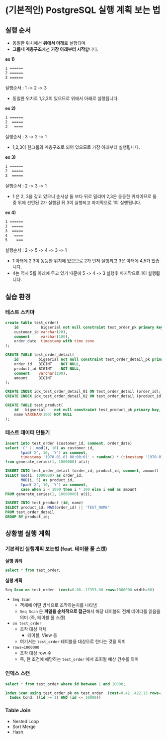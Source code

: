 # (기본적인) PostgreSQL 실행 계획 보는 법



## 실행 순서

* 동일한 위치에선 **위에서 아래**로 실행되며 
* **그룹내 계층구조**에선 **가장 아래부터 시작**합니다.

**ex 1)**

```bash
1 ======  
2 ======  
3 ======  
```
실행순서 : 1 -> 2 -> 3

* 동일한 위치로 1,2,3이 있으므로 위에서 아래로 실행됩니다.

**ex 2)**

```bash
1 ======  
2  =====  
3   ====
```  
실행순서 : 3 -> 2 -> 1

* 1,2,3이 한그룹의 계층구조로 되어 있으므로 가장 아래부터 실행됩니다.

**ex 3)**

```bash
1 ======  
2  =====  
3  =====
```

실행순서 : 2 -> 3 -> 1

* 1 은 2, 3을 갖고 있으니 순서상 둘 보다 뒤로 밀리며 2,3은 동등한 위치이므로 둘 중 위에 선언된 2가 실행된 뒤 3이 실행되고 마지막으로 1이 실행됩니다.

**ex 4)**

```bash
1 ======  
2  =====  
3  =====  
4   ====  
5    ===
```

실행순서 : 2 -> 5 -> 4 -> 3 -> 1

* 1 아래에 2 3이 동등한 위치에 있으므로 2가 먼저 실행되고 3은 아래에 4,5가 있습니다. 
* 4는 역시 5를 아래에 두고 있기 때문에 5 -> 4 -> 3 실행후 마지막으로 1이 실행됩니다.


## 실습 환경

### 테스트 스키마

```sql
create table test_order(
    id          bigserial not null constraint test_order_pk primary key,
    customer_id varchar(20),
    comment     varchar(100),
    order_date  timestamp with time zone
);

CREATE TABLE test_order_detail(
    id         bigserial not null constraint test_order_detail_pk primary key,
    order_id   BIGINT    NOT NULL,
    product_id BIGINT    NOT NULL,
    comment    varchar(100),
    amount     BIGINT
);

CREATE INDEX idx_test_order_detail_01 ON test_order_detail (order_id);
CREATE INDEX idx_test_order_detail_02 ON test_order_detail (product_id);

CREATE TABLE test_product(
    id   bigserial    not null constraint test_product_pk primary key,
    name VARCHAR(100) NOT NULL
);
```

### 테스트 데이터 만들기

```sql
insert into test_order (customer_id, comment, order_date)
select 'C' || mod(i, 10) as customer_id, 
       lpad('X', 10, 'Y') as comment, 
       timestamp '1970-01-01 00:00:01' + random() * (timestamp '1970-01-01 00:00:01' - timestamp '2021-05-23 23:59:59') as order_date
from generate_series(1, 1000000) a(i);

INSERT INTO test_order_detail (order_id, product_id, comment, amount)
SELECT mod(i, 1000000) as order_id, 
       MOD(i, 5) as product_id, 
       lpad('X', 10, 'Y') as comment, 
       case when i < 1000 then i * 100 else i end as amount
FROM generate_series(1, 10000000) a(i);

INSERT INTO test_product (id, name)
SELECT product_id, MAX(order_id) || 'TEST_NAME'
FROM test_order_detail
GROUP BY product_id;
```

## 상황별 실행 계획

### 기본적인 실행계획 보는법 (feat. 테이블 풀 스캔)

**실행 쿼리**

```sql
select * from test_order;
```

**실행 계획**

```sql
Seq Scan on test_order  (cost=0.00..17353.00 rows=1000000 width=30)
```

* `Seq Scan`
  * 객체에 어떤 방식으로 조작하는지를 나타냄
  * `Seq Scan` 은 **파일을 순차적으로 접근**해서 해당 테이블의 전체 데이터를 읽음을 의미 (즉, 테이블 풀 스캔)
* `on test_order`
  * 조작 대상 객체
    * 테이블, View 등
  * 여기서는 `test_order` 테이블을 대상으로 한다는 것을 의미
* `rows=1000000`
  * 조작 대상 row 수
  * 즉, 현 조건에 해당하는 `test_order` 에서 조회될 예상 건수를 의미

### 인덱스 스캔


```sql
select * from test_order where id between 1 and 10000;
```

```sql
Index Scan using test_order_pk on test_order  (cost=0.42..422.13 rows=10885 width=30)
  Index Cond: ((id >= 1) AND (id <= 10000))
```

### Table Join

* Nested Loop
* Sort Merge
* Hash
